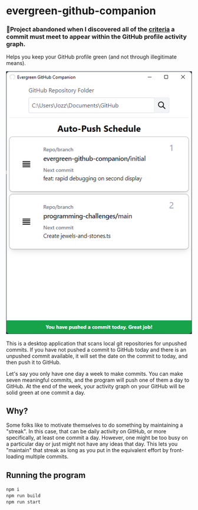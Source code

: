 # evergreen-github-companion

### 🔴Project abandoned when I discovered all of the [criteria](https://docs.github.com/en/account-and-profile/setting-up-and-managing-your-github-profile/managing-contribution-graphs-on-your-profile/why-are-my-contributions-not-showing-up-on-my-profile) a commit must meet to appear within the GitHub profile activity graph.

Helps you keep your GitHub profile green (and not through illegitimate means).

![Evergreen GitHub Companion application screenshot. Shows two repositories with unpushed commits that are scheduled for date amending and pushing](./readme_assets/screenshot.png)

This is a desktop application that scans local git repositories for unpushed commits. If you have not pushed a commit to GitHub today and there is an unpushed commit available, it will set the date on the commit to today, and then push it to GitHub.

Let's say you only have one day a week to make commits. You can make seven meaningful commits, and the program will push one of them a day to GitHub. At the end of the week, your activity graph on your GitHub will be solid green at one commit a day.

## Why?

Some folks like to motivate themselves to do something by maintaining a "streak". In this case, that can be daily activity on GitHub, or more specifically, at least one commit a day. However, one might be too busy on a particular day or just might not have any ideas that day. This lets you "maintain" that streak as long as you put in the equivalent effort by front-loading multiple commits.

## Running the program

```bash
npm i
npm run build
npm run start
```
